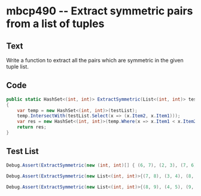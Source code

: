 # mbcp490 -- Extract symmetric pairs from a list of tuples

## Text

Write a function to extract all the pairs which are symmetric in the given tuple list.

## Code

```csharp
public static HashSet<(int, int)> ExtractSymmetric(List<(int, int)> testList) 
{
    var temp = new HashSet<(int, int)>(testList);
    temp.IntersectWith(testList.Select(x => (x.Item2, x.Item1)));
    var res = new HashSet<(int, int)>(temp.Where(x => x.Item1 < x.Item2));
    return res;
}
```

## Test List

```csharp
Debug.Assert(ExtractSymmetric(new (int, int)[] { (6, 7), (2, 3), (7, 6), (9, 8), (10, 2), (8, 9) }).SetEquals(new HashSet<(int, int)> { (8, 9), (6, 7) }));
```

```csharp
Debug.Assert(ExtractSymmetric(new List<(int, int)>{(7, 8), (3, 4), (8, 7), (10, 9), (11, 3), (9, 10)}) .SetEquals(new HashSet<(int, int)>{(9, 10), (7, 8)}));
```

```csharp
Debug.Assert(ExtractSymmetric(new List<(int, int)>{(8, 9), (4, 5), (9, 8), (11, 10), (12, 4), (10, 11)}) .SetEquals(new HashSet<(int, int)>{(8, 9), (10, 11)}));
```
